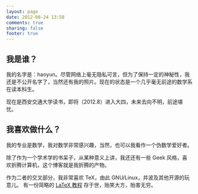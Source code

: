 ```yaml
---
layout: page
date: 2012-08-24 13:58
comments: true
sharing: false
footer: true
---
```


我是谁？
--------

我的名字是：haoyun。尽管网络上毫无隐私可言，但为了保持一定的神秘性，我还是不公开名字了，当然还有我的照片。现在的状态是一个几乎毫无前途的数学系在读本科生。

现在是西安交通大学读书，即将（2012.8）进入大四，未来去向不明，前途堪忧。

我喜欢做什么？
----------------

我的专业是数学，我对数学非常感兴趣，当然，也可以我看作一个伪数学爱好者。

除了作为一个学术学的书呆子，从某种意义上讲，我还还有一些 Geek 风格，喜欢折腾计算机，这个博客就是我折腾的产物。

作为二者的交叉部分，我非常喜欢 TeX，由此 GNU/Linux，并波及其他开源的玩意儿。
有一份简略的 [LaTeX 教程](http://bbs.ctex.org/forum.php?mod=viewthread&tid=62519) 存于世，贻笑大方，贻害无穷。

